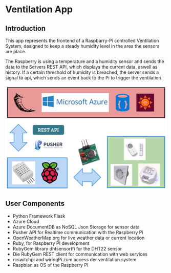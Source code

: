 # Ventilation App

## Introduction
This app represents the frontend of a Raspbarry-Pi controlled Ventilation System, designed to keep a steady humidity level in the area the
sensors are place.

The Raspberry is using a temperature and a humidity sensor and sends the data to the Servers REST API, which displays the current data, aswell as history.
If a certain threshold of humidity is breached, the server sends a signal to api, which sends an event back to the Pi to trigger the ventilation.

![Alt text](/Ventilation/Doc/architecture.png?raw=true "Optional Title")

## User Components

- Python Framework Flask
- Azure Cloud
- Azure DocumentDB as NoSQL Json Storage for sensor data
- Pusher API for Realtime
communication with the Raspberry Pi
- OpenWeatherMap.org for live weather data or current location
- Ruby, for Raspberry PI development
- RubyGem library dhtsensorffi for the DHT22 sensor
- Die RubyGem REST client for communication with web services
- rcswitchpi and wiringPi zum access der ventilation system
- Raspbian as OS of the Raspberry PI
 
